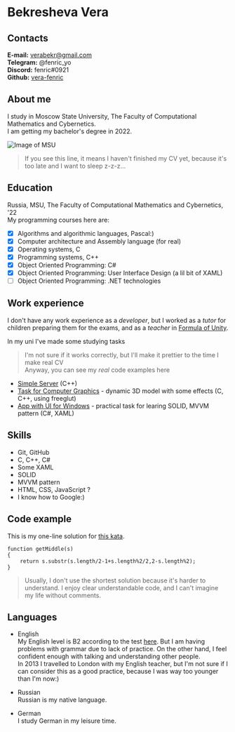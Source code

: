 # Bekresheva Vera

## Contacts

**E-mail:** verabekr@gmail.com  
**Telegram:** @fenric_yo  
**Discord:** fenric#0921  
**Github:** [vera-fenric](https://github.com/vera-fenric)  

## About me

I study in Moscow State University, The Faculty of Computational Mathematics and Cybernetics.  
I am getting my bachelor's degree in 2022.  

![Image of MSU](https://cdn21.img.ria.ru/images/07e5/05/09/1731610485_0:160:3072:1888_1920x0_80_0_0_c003482deafb9678a6a02b23196d4d12.jpg)

>If you see this line, it means I haven't finished my CV yet, because it's too late and I want to sleep z-z-z...  

## Education
Russia, MSU, The Faculty of Computational Mathematics and Cybernetics, '22  
My programming courses here are:  
- [x] Algorithms and algorithmic languages, Pascal:)
- [x] Computer architecture and Assembly language (for real)
- [x] Operating systems, C
- [x] Programming systems, C++
- [x] Object Oriented Programming: C#
- [x] Object Oriented Programming: User Interface Design (a lil bit of XAML)
- [ ] Object Oriented Programming: .NET technologies

## Work experience
I don't have any work experience as a *developer*, but I worked as a *tutor* for children preparing them for the exams, and as a *teacher* in [Formula of Unity](https://www.formulo.org).  

In my uni I've made some studying tasks  
>I'm not sure if it works correctly, but I'll make it prettier to the time I make real CV  
>Anyway, you can see my *real* code examples here  
* [Simple Server](https://github.com/vera-fenric/spring2020) (C++)  
* [Task for Computer Graphics](https://github.com/vera-fenric/KG-2020) - dynamic 3D model with some effects (C, C++, using freeglut)  
* [App with UI for Windows](https://github.com/vera-fenric/Lab6) - practical task for learing SOLID, MVVM pattern (C#, XAML)  

## Skills
* Git, GitHub
* C, C++, C#
* Some XAML
* SOLID
* MVVM pattern
* HTML, CSS, JavaScript ?
* I know how to Google:)

## Code example
This is my one-line solution for [this kata](https://www.codewars.com/kata/56747fd5cb988479af000028).  
```
function getMiddle(s)
{
    return s.substr(s.length/2-1+s.length%2/2,2-s.length%2);
}
```
>Usually, I don't use the shortest solution because it's harder to understand. I enjoy clear understandable code, and I can't imagine my life without comments.  

## Languages
* English  
My English level is B2 according to the test [here](https://test.str.by/). But I am having problems with grammar due to lack of practice. On the other hand, I feel confident enough with talking and understanding other people.  
In 2013 I travelled to London with my English teacher, but I'm not sure if I can consider this as a good practice, because I was way too younger than I'm now:)  

* Russian  
Russian is my native language.  

* German  
I study German in my leisure time.  